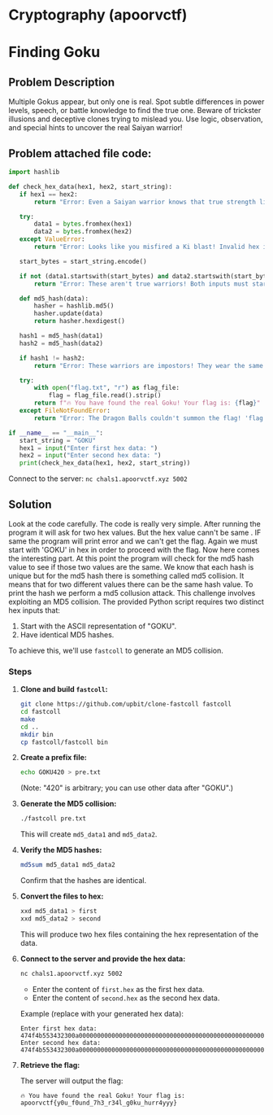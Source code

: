 # Cryptography (apoorvctf)

# Finding Goku

## Problem Description

 Multiple Gokus appear, but only one is real. Spot subtle differences in power levels, speech, or battle knowledge to find the true one. Beware of trickster illusions and deceptive clones trying to mislead you. Use logic, observation, and special hints to uncover the real Saiyan warrior!

 ## Problem attached file code:
 ```python
import hashlib

def check_hex_data(hex1, hex2, start_string):
    if hex1 == hex2:
        return "Error: Even a Saiyan warrior knows that true strength lies in difference! The two inputs must not be identical."

    try:
        data1 = bytes.fromhex(hex1)
        data2 = bytes.fromhex(hex2)
    except ValueError:
        return "Error: Looks like you misfired a Ki blast! Invalid hex input detected."

    start_bytes = start_string.encode()

    if not (data1.startswith(start_bytes) and data2.startswith(start_bytes)):
        return "Error: These aren't true warriors! Both inputs must start with the legendary sign of 'GOKU' to proceed."

    def md5_hash(data):
        hasher = hashlib.md5()
        hasher.update(data)
        return hasher.hexdigest()

    hash1 = md5_hash(data1)
    hash2 = md5_hash(data2)

    if hash1 != hash2:
        return "Error: These warriors are impostors! They wear the same armor but their Ki signatures (MD5 hashes) don't match."

    try:
        with open("flag.txt", "r") as flag_file:
            flag = flag_file.read().strip()
        return f"🔥 You have found the real Goku! Your flag is: {flag}"
    except FileNotFoundError:
        return "Error: The Dragon Balls couldn't summon the flag! 'flag.txt' is missing."

if __name__ == "__main__":
    start_string = "GOKU"
    hex1 = input("Enter first hex data: ")
    hex2 = input("Enter second hex data: ")
    print(check_hex_data(hex1, hex2, start_string))
```

Connect to the server: `nc chals1.apoorvctf.xyz 5002`

## Solution
Look at the code carefully. The code is really very simple. After running the program it will ask for two hex values. But the hex value cann't be same . IF same the program will print error and we can't get the flag. Again we must start with 'GOKU' in hex in order to proceed with the flag. Now here comes the interesting part. At this point the program will check for the md5 hash value to see if those two values are the same. We know that each hash is unique but for the md5 hash there is something called md5 collision. It means that for two different values there can be the same hash value. To print the hash we perform a md5 collusion attack.
This challenge involves exploiting an MD5 collision. The provided Python script requires two distinct hex inputs that:

1.  Start with the ASCII representation of "GOKU".
2.  Have identical MD5 hashes.

To achieve this, we'll use `fastcoll` to generate an MD5 collision.

### Steps

1.  **Clone and build `fastcoll`:**

    ```bash
    git clone https://github.com/upbit/clone-fastcoll fastcoll
    cd fastcoll
    make
    cd ..
    mkdir bin
    cp fastcoll/fastcoll bin
    ```

2.  **Create a prefix file:**

    ```bash
    echo GOKU420 > pre.txt
    ```

    (Note: "420" is arbitrary; you can use other data after "GOKU".)

3.  **Generate the MD5 collision:**

    ```bash
    ./fastcoll pre.txt
    ```

    This will create `md5_data1` and `md5_data2`.

4.  **Verify the MD5 hashes:**

    ```bash
    md5sum md5_data1 md5_data2
    ```

    Confirm that the hashes are identical.

5.  **Convert the files to hex:**

    ```bash
    xxd md5_data1 > first 
    xxd md5_data2 > second
    ```
    This will produce two hex files containing the hex representation of the data.

6.  **Connect to the server and provide the hex data:**

    ```bash
    nc chals1.apoorvctf.xyz 5002
    ```

    * Enter the content of `first.hex` as the first hex data.
    * Enter the content of `second.hex` as the second hex data.

    Example (replace with your generated hex data):

    ```
    Enter first hex data: 474f4b553432300a00000000000000000000000000000000000000000000000000000000000000000000000000000000000000000000000000000000000000008085a6eeea782fa399cfb5848483f5da101aaa4aa359eeac4a223bd972768a82bbbdfde5dee7ad9a6b2877611022892db8f3ddaba439edc25960dcf180929598381ceaa30bdd439503654c3143771134020e62effb653626cb5a6eb7ec86dee730c5c658f6550440ca8f5d2fb994762ac78ec27be49ed52c0a266da1a593ef1a
    Enter second hex data: 474f4b553432300a00000000000000000000000000000000000000000000000000000000000000000000000000000000000000000000000000000000000000008085a6eeea782fa399cfb5848483f5da101aaacaa359eeac4a223bd972768a82bbbdfde5dee7ad9a6b28776110a2882db8f3ddaba439edc25960dc7180929598381ceaa30bdd439503654c3143771134020e626ffb653626cb5a6eb7ec86dee730c5c658f6550440ca8f5d2fb914772ac78ec27be49ed52c0a266d21a593ef1a
    ```

7.  **Retrieve the flag:**

    The server will output the flag:

    ```
    🔥 You have found the real Goku! Your flag is: apoorvctf{y0u_f0und_7h3_r34l_g0ku_hurr4yyy}
    ```
